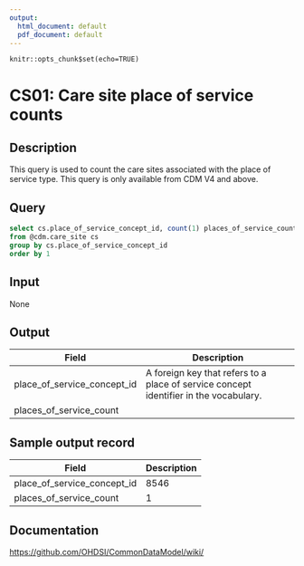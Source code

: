 ```yaml
---
output:
  html_document: default
  pdf_document: default
---
```


```{r setup, include=FALSE}
knitr::opts_chunk$set(echo=TRUE)
```

# CS01: Care site place of service counts

## Description
This query is used to count the care sites associated with the place of service type. This query is only available from CDM V4 and above.

## Query
```sql
select cs.place_of_service_concept_id, count(1) places_of_service_count
from @cdm.care_site cs
group by cs.place_of_service_concept_id
order by 1
```

## Input

None

## Output

| Field |  Description |
| ---------- | ---------------------------------------------- |
| place_of_service_concept_id | A foreign key that refers to a place of service concept identifier in the vocabulary. |
| places_of_service_count |   |

## Sample output record

| Field |  Description |
| --- | --- |
| place_of_service_concept_id |  8546 |
| places_of_service_count |  1 |

## Documentation
https://github.com/OHDSI/CommonDataModel/wiki/
